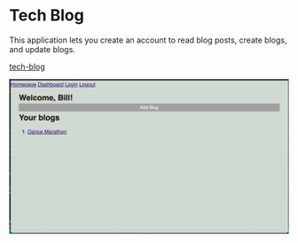 # Tech Blog 

This application lets you create an account to read blog posts, create blogs, and update blogs.

[tech-blog](https://yuval7994.github.io/tech-blog/)

![tech-blog](public/assets/images/website.png)